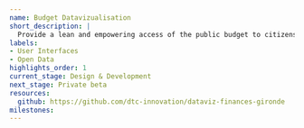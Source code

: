 ```yaml
---
name: Budget Datavizualisation
short_description: |
  Provide a lean and empowering access of the public budget to citizens and local administration.
labels:
- User Interfaces
- Open Data
highlights_order: 1
current_stage: Design & Development
next_stage: Private beta
resources:
  github: https://github.com/dtc-innovation/dataviz-finances-gironde
milestones:
---
```

